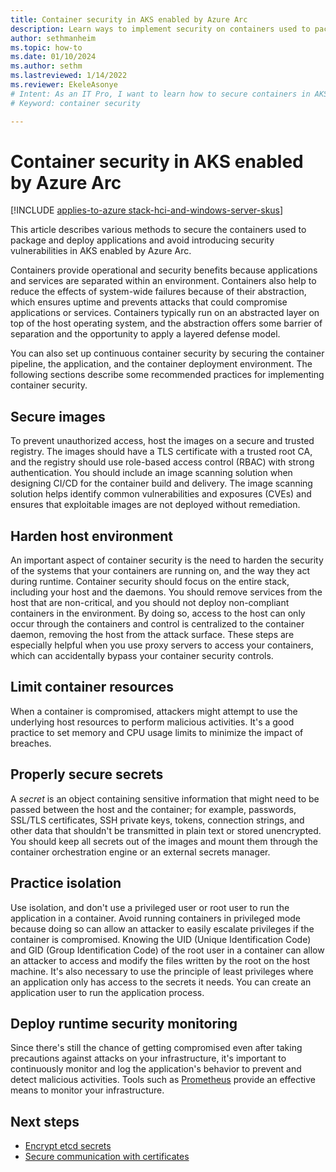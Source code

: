 ```yaml
---
title: Container security in AKS enabled by Azure Arc
description: Learn ways to implement security on containers used to package and deploy applications in AKS enabled by Arc.
author: sethmanheim
ms.topic: how-to
ms.date: 01/10/2024
ms.author: sethm 
ms.lastreviewed: 1/14/2022
ms.reviewer: EkeleAsonye
# Intent: As an IT Pro, I want to learn how to secure containers in AKS Arc.
# Keyword: container security

---
```


# Container security in AKS enabled by Azure Arc

[!INCLUDE [applies-to-azure stack-hci-and-windows-server-skus](includes/aks-hci-applies-to-skus/aks-hybrid-applies-to-azure-stack-hci-windows-server-sku.md)]

This article describes various methods to secure the containers used to package and deploy applications and avoid introducing security vulnerabilities in AKS enabled by Azure Arc.

Containers provide operational and security benefits because applications and services are separated within an environment. Containers also help to reduce the effects of system-wide failures because of their abstraction, which ensures uptime and prevents attacks that could compromise applications or services. Containers typically run on an abstracted layer on top of the host operating system, and the abstraction offers some barrier of separation and the opportunity to apply a layered defense model.

You can also set up continuous container security by securing the container pipeline, the application, and the container deployment environment. The following sections describe some recommended practices for implementing container security.

## Secure images

To prevent unauthorized access, host the images on a secure and trusted registry. The images should have a TLS certificate with a trusted root CA, and the registry should use role-based access control (RBAC) with strong authentication. You should include an image scanning solution when designing CI/CD for the container build and delivery. The image scanning solution helps identify common vulnerabilities and exposures (CVEs) and ensures that exploitable images are not deployed without remediation.

## Harden host environment

An important aspect of container security is the need to harden the security of the systems that your containers are running on, and the way they act during runtime. Container security should focus on the entire stack, including your host and the daemons. You should remove services from the host that are non-critical, and you should not deploy non-compliant containers in the environment. By doing so, access to the host can only occur through the containers and control is centralized to the container daemon, removing the host from the attack surface. These steps are especially helpful when you use proxy servers to access your containers, which can accidentally bypass your container security controls.

## Limit container resources

When a container is compromised, attackers might attempt to use the underlying host resources to perform malicious activities. It's a good practice to set memory and CPU usage limits to minimize the impact of breaches.

## Properly secure secrets

A *secret* is an object containing sensitive information that might need to be passed between the host and the container; for example, passwords, SSL/TLS certificates, SSH private keys, tokens, connection strings, and other data that shouldn't be transmitted in plain text or stored unencrypted. You should keep all secrets out of the images and mount them through the container orchestration engine or an external secrets manager.

## Practice isolation

Use isolation, and don't use a privileged user or root user to run the application in a container. Avoid running containers in privileged mode because doing so can allow an attacker to easily escalate privileges if the container is compromised. Knowing the UID (Unique Identification Code) and GID (Group Identification Code) of the root user in a container can allow an attacker to access and modify the files written by the root on the host machine. It's also necessary to use the principle of least privileges where an application only has access to the secrets it needs. You can create an application user to run the application process.

## Deploy runtime security monitoring

Since there's still the chance of getting compromised even after taking precautions against attacks on your infrastructure, it's important to continuously monitor and log the application's behavior to prevent and detect malicious activities. Tools such as [Prometheus](https://github.com/prometheus/prometheus) provide an effective means to monitor your infrastructure.

## Next steps

- [Encrypt etcd secrets](encrypt-secrets.md)
- [Secure communication with certificates](secure-communication.md)
